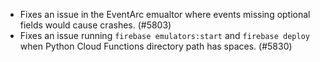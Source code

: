 - Fixes an issue in the EventArc emualtor where events missing optional fields would cause crashes. (#5803)
- Fixes an issue running `firebase emulators:start` and `firebase deploy` when Python Cloud Functions directory path has spaces. (#5830)
